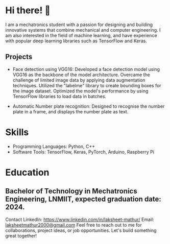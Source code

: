 # Hi there! 👋
I am a mechatronics student with a passion for designing and building innovative systems that combine mechanical and computer engineering. I am also interested in the field of machine learning, and have experience with popular deep learning libraries such as TensorFlow and Keras.

## Projects
* Face detection using VGG16: Developed a face detection model using VGG16 as the backbone of the model architecture. Overcame the challenge of limited image data by applying data augmentation techniques. Utilized the "labelme" library to create bounding boxes for the image dataset. Optimized the model's performance by using TensorFlow libraries to load data in batches.

* Automatic Number plate recognition: Designed to recognise the number plate in a frame, and displays the number plate as text.

# Skills
- Programming Languages: Python, C++
- Software Tools: TensorFlow, Keras, PyTorch, Arduino, Raspberry Pi

# Education
## Bachelor of Technology in Mechatronics Engineering, LNMIIT, expected graduation date: 2024.
Contact
LinkedIn: https://www.linkedin.com/in/laksheet-mathur/
Email: laksheetmathur2000@gmail.com
Feel free to reach out to me for collaborations, project ideas, or job opportunities. Let's build something great together!
